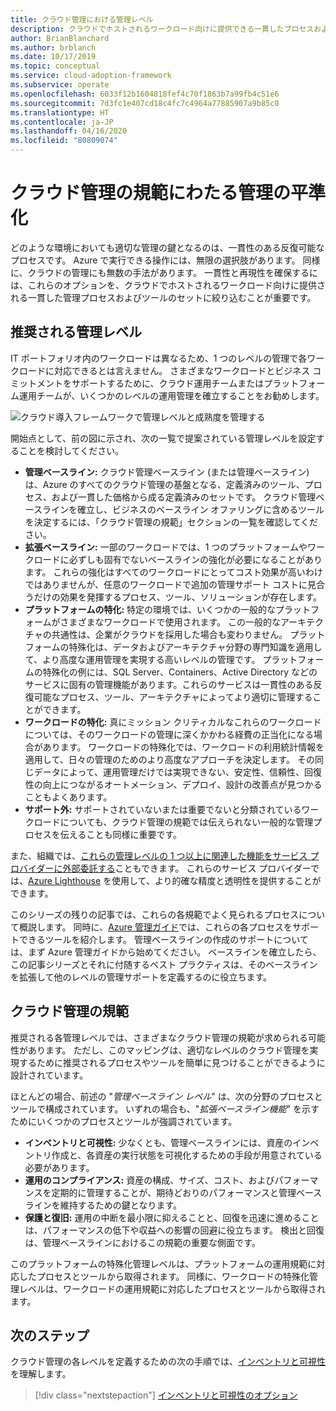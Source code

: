 ```yaml
---
title: クラウド管理における管理レベル
description: クラウドでホストされるワークロード向けに提供できる一貫したプロセスおよびツールのセットにクラウド管理オプションを絞り込む方法について説明します。
author: BrianBlanchard
ms.author: brblanch
ms.date: 10/17/2019
ms.topic: conceptual
ms.service: cloud-adoption-framework
ms.subservice: operate
ms.openlocfilehash: 6033f12b1604818fef4c70f1863b7a99fb4c51e6
ms.sourcegitcommit: 7d3fc1e407cd18c4fc7c4964a77885907a9b85c0
ms.translationtype: HT
ms.contentlocale: ja-JP
ms.lasthandoff: 04/16/2020
ms.locfileid: "80809074"
---
```

# <a name="management-leveling-across-cloud-management-disciplines"></a>クラウド管理の規範にわたる管理の平準化

どのような環境においても適切な管理の鍵となるのは、一貫性のある反復可能なプロセスです。 Azure で実行できる操作には、無限の選択肢があります。 同様に、クラウドの管理にも無数の手法があります。 一貫性と再現性を確保するには、これらのオプションを、クラウドでホストされるワークロード向けに提供される一貫した管理プロセスおよびツールのセットに絞り込むことが重要です。

## <a name="suggested-management-levels"></a>推奨される管理レベル

IT ポートフォリオ内のワークロードは異なるため、1 つのレベルの管理で各ワークロードに対応できるとは言えません。 さまざまなワークロードとビジネス コミットメントをサポートするために、クラウド運用チームまたはプラットフォーム運用チームが、いくつかのレベルの運用管理を確立することをお勧めします。

![クラウド導入フレームワークで管理レベルと成熟度を管理する](../../_images/manage/cloud-management-maturity.png)

開始点として、前の図に示され、次の一覧で提案されている管理レベルを設定することを検討してください。

- **管理ベースライン:** クラウド管理ベースライン (または管理ベースライン) は、Azure のすべてのクラウド管理の基盤となる、定義済みのツール、プロセス、および一貫した価格から成る定義済みのセットです。 クラウド管理ベースラインを確立し、ビジネスのベースライン オファリングに含めるツールを決定するには、「クラウド管理の規範」セクションの一覧を確認してください。
- **拡張ベースライン:** 一部のワークロードでは、1 つのプラットフォームやワークロードに必ずしも固有でないベースラインの強化が必要になることがあります。 これらの強化はすべてのワークロードにとってコスト効果が高いわけではありませんが、任意のワークロードで追加の管理サポート コストに見合うだけの効果を発揮するプロセス、ツール、ソリューションが存在します。
- **プラットフォームの特化:** 特定の環境では、いくつかの一般的なプラットフォームがさまざまなワークロードで使用されます。 この一般的なアーキテクチャの共通性は、企業がクラウドを採用した場合も変わりません。 プラットフォームの特殊化は、データおよびアーキテクチャ分野の専門知識を適用して、より高度な運用管理を実現する高いレベルの管理です。 プラットフォームの特殊化の例には、SQL Server、Containers、Active Directory などのサービスに固有の管理機能があります。これらのサービスは一貫性のある反復可能なプロセス、ツール、アーキテクチャによってより適切に管理することができます。
- **ワークロードの特化:** 真にミッション クリティカルなこれらのワークロードについては、そのワークロードの管理に深くかかわる経費の正当化になる場合があります。 ワークロードの特殊化では、ワークロードの利用統計情報を適用して、日々の管理のためのより高度なアプローチを決定します。 その同じデータによって、運用管理だけでは実現できない、安定性、信頼性、回復性の向上につながるオートメーション、デプロイ、設計の改善点が見つかることもよくあります。
- **サポート外:** サポートされていないまたは重要でないと分類されているワークロードについても、クラウド管理の規範では伝えられない一般的な管理プロセスを伝えることも同様に重要です。

また、組織では、[これらの管理レベルの 1 つ以上に関連した機能をサービス プロバイダーに外部委託する](https://aka.ms/adopt/partneroffers)こともできます。 これらのサービス プロバイダーでは、[Azure Lighthouse](https://azure.com/lighthouse) を使用して、より的確な精度と透明性を提供することができます。

このシリーズの残りの記事では、これらの各規範でよく見られるプロセスについて概説します。
同時に、[Azure 管理ガイド](../azure-management-guide/index.md)では、これらの各プロセスをサポートできるツールを紹介します。 管理ベースラインの作成のサポートについては、まず Azure 管理ガイドから始めてください。 ベースラインを確立したら、この記事シリーズとそれに付随するベスト プラクティスは、そのベースラインを拡張して他のレベルの管理サポートを定義するのに役立ちます。

## <a name="cloud-management-disciplines"></a>クラウド管理の規範

推奨される各管理レベルでは、さまざまなクラウド管理の規範が求められる可能性があります。 ただし、このマッピングは、適切なレベルのクラウド管理を実現するために推奨されるプロセスやツールを簡単に見つけることができるように設計されています。

ほとんどの場合、前述の "*管理ベースライン レベル*" は、次の分野のプロセスとツールで構成されています。 いずれの場合も、"*拡張ベースライン機能*" を示すためにいくつかのプロセスとツールが強調されています。

- **インベントリと可視性:** 少なくとも、管理ベースラインには、資産のインベントリ作成と、各資産の実行状態を可視化するための手段が用意されている必要があります。
- **運用のコンプライアンス:** 資産の構成、サイズ、コスト、およびパフォーマンスを定期的に管理することが、期待どおりのパフォーマンスと管理ベースラインを維持するための鍵となります。
- **保護と復旧:** 運用の中断を最小限に抑えることと、回復を迅速に進めることは、パフォーマンスの低下や収益への影響の回避に役立ちます。 検出と回復は、管理ベースラインにおけるこの規範の重要な側面です。

このプラットフォームの特殊化管理レベルは、プラットフォームの運用規範に対応したプロセスとツールから取得されます。 同様に、ワークロードの特殊化管理レベルは、ワークロードの運用規範に対応したプロセスとツールから取得されます。

## <a name="next-steps"></a>次のステップ

クラウド管理の各レベルを定義するための次の手順では、[インベントリと可視性](./inventory.md)を理解します。

> [!div class="nextstepaction"]
> [インベントリと可視性のオプション](./inventory.md)
